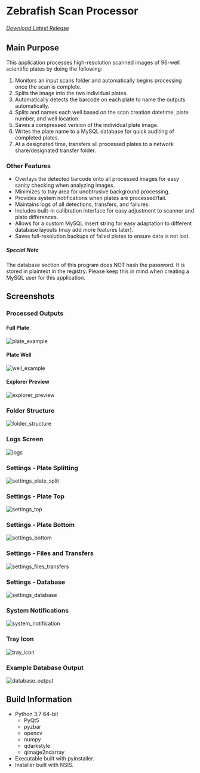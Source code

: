# Zebrafish Scan Processor
###### [Download Latest Release](https://github.com/SARL-Engineering/ZScan_Processor/releases/latest)
## Main Purpose
This application processes high-resolution scanned images of 96-well scientific plates by doing the following:
1. Monitors an input scans folder and automatically begins processing once the scan is complete.
2. Splits the image into the two individual plates.
3. Automatically detects the barcode on each plate to name the outputs automatically.
4. Splits and names each well based on the scan creation datetime, plate number, and well location.
5. Saves a compressed version of the individual plate image.
6. Writes the plate name to a MySQL database for quick auditing of completed plates.
7. At a designated time, transfers all processed plates to a network share/designated transfer folder.

### Other Features
* Overlays the detected barcode onto all processed images for easy sanity checking when analyzing images.
* Minimizes to tray area for unobtrusive background processing.
* Provides system notifications when plates are processed/fail.
* Maintains logs of all detections, transfers, and failures.
* Includes built-in calibration interface for easy adjustment to scanner and plate differences.
* Allows for a custom MySQL insert string for easy adaptation to different database layouts (may add more features later).
* Saves full-resolution backups of failed plates to ensure data is not lost.

##### Special Note
The database section of this program does NOT hash the password. It is stored in plaintext in the registry.
Please keep this in mind when creating a MySQL user for this application.

## Screenshots
### Processed Outputs
#### Full Plate
![plate_example]

#### Plate Well
![well_example]

#### Explorer Preview
![explorer_preview]

### Folder Structure
![folder_structure]

### Logs Screen
![logs]

### Settings - Plate Splitting
![settings_plate_split]

### Settings - Plate Top
![settings_top]

### Settings - Plate Bottom
![settings_bottom]

### Settings - Files and Transfers
![settings_files_transfers]

### Settings - Database
![settings_database]

### System Notifications
![system_notification]

### Tray Icon
![tray_icon]

### Example Database Output
![database_output]

[logs]:_screenshots_/logs.png
[plate_example]:_screenshots_/plate_example.png
[well_example]:_screenshots_/well_example.png
[explorer_preview]:_screenshots_/output.png
[folder_structure]:_screenshots_/folder_structure.png
[settings_bottom]:_screenshots_/settings_bottom_plate.png
[settings_top]:_screenshots_/settings_top_plate.png
[settings_plate_split]:_screenshots_/settings_plate_splitting.png
[settings_files_transfers]:_screenshots_/settings_files_and_transfers.png
[settings_database]:_screenshots_/settings_database.png
[system_notification]:_screenshots_/system_notification.png
[tray_icon]:_screenshots_/tray_icon.png
[database_output]:_screenshots_/database_output.png

## Build Information
* Python 3.7 64-bit
    * PyQt5
    * pyzbar
    * opencv
    * numpy
    * qdarkstyle
    * qimage2ndarray
* Executable built with pyinstaller.
* Installer built with NSIS.
